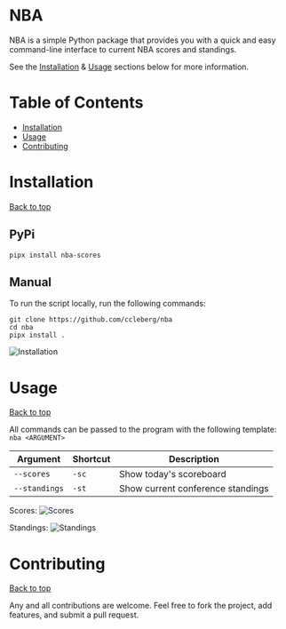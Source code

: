 # NBA

NBA is a simple Python package that provides you with a quick and easy
command-line interface to current NBA scores and standings.

See the [Installation](#installation) & [Usage](#usage) sections below
for more information.

# Table of Contents

- [Installation](#installation)
- [Usage](#usage)
- [Contributing](#contributing)

# Installation

[Back to top](#table-of-contents)

## PyPi

```shell
pipx install nba-scores
```

## Manual

To run the script locally, run the following commands:

```shell
git clone https://github.com/ccleberg/nba
cd nba
pipx install .
```

![Installation](https://github.com/ccleberg/nba/blob/main/screenshots/installation.png?raw=true)

# Usage

[Back to top](#table-of-contents)

All commands can be passed to the program with the following template:
`nba <ARGUMENT>`

| Argument      | Shortcut | Description                       |
|---------------|----------|-----------------------------------|
| `--scores`    | `-sc`    | Show today's scoreboard           |
| `--standings` | `-st`    | Show current conference standings |

Scores:
![Scores](https://github.com/ccleberg/nba/blob/main/screenshots/scores.png?raw=true)

Standings:
![Standings](https://github.com/ccleberg/nba/blob/main/screenshots/standings.png?raw=true)

# Contributing

[Back to top](#table-of-contents)

Any and all contributions are welcome. Feel free to fork the project,
add features, and submit a pull request.
